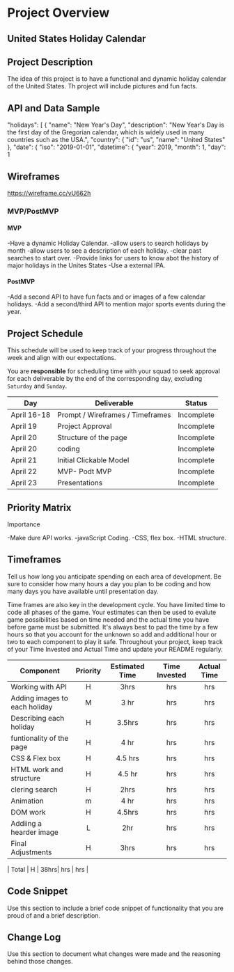 # Project Overview

## United States Holiday Calendar



## Project Description

The idea of this project is to have a functional and dynamic holiday calendar of the United States.
Th project will include pictures and fun facts.

## API and Data Sample
"holidays": [
            {
                "name": "New Year's Day",
                "description": "New Year's Day is the first day of the Gregorian calendar, which is widely used in many countries such as the USA.",
                "country": {
                    "id": "us",
                    "name": "United States"
                },
                "date": {
                    "iso": "2019-01-01",
                    "datetime": {
                        "year": 2019,
                        "month": 1,
                        "day": 1




## Wireframes

https://wireframe.cc/vU662h

### MVP/PostMVP

#### MVP 


-Have a dynamic Holiday Calendar.
-allow users to search holidays by month
-allow users to see a description of each holiday.
-clear past searches to start over.
-Provide links for users to know abot the history of major holidays in the Unites States
-Use a external IPA.

#### PostMVP  

-Add a second API to have fun facts and or images of a few calendar holidays.
-Add a second/third API to mention major sports events during the year.


## Project Schedule

This schedule will be used to keep track of your progress throughout the week and align with our expectations.  

You are **responsible** for scheduling time with your squad to seek approval for each deliverable by the end of the corresponding day, excluding `Saturday` and `Sunday`.

|  Day | Deliverable | Status
|---|---| ---|
|April 16-18| Prompt / Wireframes / Timeframes | Incomplete
|April 19| Project Approval | Incomplete
|April 20| Structure of the page  | Incomplete
|April 20| coding | Incomplete
|April 21| Initial Clickable Model  | Incomplete
|April 22| MVP- Podt MVP | Incomplete
|April 23| Presentations | Incomplete

## Priority Matrix

 Importance
 
 -Make dure API works.
 -javaScript Coding.
 -CSS, flex box.
 -HTML structure.
## Timeframes

Tell us how long you anticipate spending on each area of development. Be sure to consider how many hours a day you plan to be coding and how many days you have available until presentation day.

Time frames are also key in the development cycle.  You have limited time to code all phases of the game.  Your estimates can then be used to evalute game possibilities based on time needed and the actual time you have before game must be submitted. It's always best to pad the time by a few hours so that you account for the unknown so add and additional hour or two to each component to play it safe. Throughout your project, keep track of your Time Invested and Actual Time and update your README regularly.

| Component | Priority | Estimated Time | Time Invested | Actual Time |
| --- | :---: |  :---: | :---: | :---: |
| Working with API | H | 3hrs| hrs | hrs |
| Adding images to each holiday| M | 3 hr| hrs | hrs |
| Describing each holiday | H | 3.5hrs| hrs | hrs |
| funtionality of the page | H | 4 hr| hrs | hrs |
| CSS & Flex box | H | 4.5 hrs| hrs | hrs |
| HTML work and structure| H | 4.5 hr| hrs | hrs |
| clering search | H | 2hrs| hrs | hrs |
| Animation | m | 4 hr| hrs | hrs |
| DOM work | H | 4.5hrs| hrs | hrs |
| Addiing a hearder image| L | 2hr| hrs | hrs |
| Final Adjustments | H | 3hrs| hrs | hrs |


| Total | H | 38hrs| hrs | hrs |

## Code Snippet

Use this section to include a brief code snippet of functionality that you are proud of and a brief description.  


## Change Log
 Use this section to document what changes were made and the reasoning behind those changes.  
